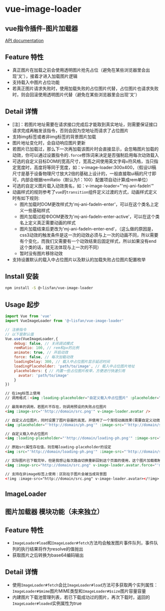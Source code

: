# vue-image-loader

## vue指令插件-图片加载器

[API documentation](https://lisfan.github.io/vue-image-loader/)

## Feature 特性

- 真正图片在加载之前会使用透明图片抢先占位（避免在某些浏览器里会出现'叉'），接着才进入加载图片逻辑
- 支持载入中图片占位功能
- 若真正图片请求失败时，使用加载失败的占位图片代替，占位图片也请求失败时，则会回滚使用透明图片代替（避免在某些浏览器里会出现'叉'）

## Detail 详情

- [注]：若图片地址需要在请求接口完成后才能取到真实地址，则需要保证接口请求完成再触发该指令，否则会因为空地址而请求了占位图片
- 支持img标签或者非img标签的背景图片加载
- 图片地址变化时，会自动响应图片更新
- 若图片已加载过，那么下一次再加载该图片时会直接显示，会忽略图片加载的动效，你可以通过设置指令的`.force`修饰词来决定是否强制启用每次动效载入
- 可选的自定义目标DOM的宽高尺寸，宽高之间使用英文字母`x`符风格，当只指定宽度时，高度将等同于宽度，如：v-image-loader:300x400，（假设UI稿尺寸是基于设备物理尺寸放大2倍的基础上设计的，一般直接取ui稿的尺寸即可，内部会根据remRatio（默认为1：100）配置项自动计算成rem单位）
- 可选的自定义图片载入动效类名，如：v-image-loader="'mj-ani-fadeIn'"
- 动画样式的规则参考了`vue`的`transition`组件定义过渡的方式，动画样式定义时有如下规则:
  - 图片加载时DOM更改样式为'mj-ani-fadeIn-enter'，可以在这个类名上定义一些基础样式
  - 图片加载过程中DOM更改为'mj-ani-fadeIn-enter-active'，可以在这个类名上定义真正需要动画的样式
  - 图片加载结束后更改为'mj-ani-fadeIn-enter-end'，（这么做的原因是，css3动效的触发条件是这一次的动效必须与上一次的动画不同，所以需要有个变化，而我们又需要有一个动效结束后固定样式，所以如果没有end这个类的话，就无法体现与上一次的不同）
  - 暂时没有图片移除动效
- 支持设置默认的载入中占位图片以及默认的加载失败占位图片配置枚举

## Install 安装

```bash
npm install -S @~lisfan/vue-image-loader
```

## Usage 起步

```js
import Vue from 'vue'
import VueImageLoader from '@~lisfan/vue-image-loader'

// 注册指令
// 以下是默认值
Vue.use(VueImageLoader,{
    debug: false, // 关闭调试模式
    remRatio: 100, // rem和px的比例
    animate: true, // 开启动效
    force: false, // 每次加载动效
    loadingDelay: 300, // 载入中占位图片显示延迟时间
    loadingPlaceholder: 'path/to/image', // 载入中占位图片地址
    placeholders: { // 内置一些占位图片枚举，方便进行快速引用
      avatar: 'path/to/image'
    }
})
```

```html
// 在img标签上使用
// 调用格式：<img :loading-placeholder="自定义载入中占位图片" :placeholder="自定义失败占位图片地址" :image-src="请求图片地址" v-image-loader:[宽x高].[强制每次加载动效].[调用内置占位图片]="动效类名" />

// 最简单的调用，若图片不存在，则调用预设的失败占位图片
<img :image-src="'http://domain/src.png'" v-image-loader.avatar />

// 自定义占位图片，同时设置了图片容器的高宽，并使用了一个渐现动画效果(需要自定义动效样式)
<img :placeholder="'http://domain/ph.png'" :image-src="'http://domain/src.png'" v-image-loader:500x300="'mj-ani-fadeIn'" />

// 自定义载入中占位图片
<img :loading-placeholder="'http://domain/loading-ph.png'" :image-src="'http://domain/src.png'" v-image-loader/>

// 原始src属性存在值，则忽略loading-placeholder的设定
<img :src="'http://domain/loading-ph.png'" :image-src="'http://domain/src.png'" v-image-loader/>

// 实际图片已下载完毕，但是我想让每次路由切换重新回到这个页面的使用，这个图片加载都触发翻转动画效果(需要自定义动效样式)
<img :image-src="http://domain/src.png" v-image-loader.avatar.force="'mj-ani-flip'" />

// 支持在非image标签上使用：区别在于图片会被当成背景图
<!img :image-src="http://domain/src.png" v-image-loader.avatar></!img>
```

## ImageLoader

## 图片加载器 模块功能（未来独立）

## Feature 特性

- `ImageLoader#load`和`ImageLoader#fetch`方法均会触发图片事件队列，事件队列的执行结果将作为resolve的值抛出
- 获取图片之后转换为base64编码输出

## Detail 详情

- 使用`ImageLoader#fetch`会比`ImageLoader#load`方法可多获取两个实列属性：`ImageLoader#$mime`图片MIME类型和`ImageLoader#$size`图片容量容量
- 内建图片下载池管理列表，若已下载成功过的图片，再次下载时，返回的`ImageLoader#loaded`实例属性为true

